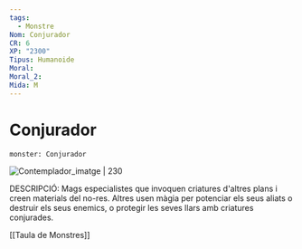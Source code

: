 ```yaml
---
tags:
  - Monstre
Nom: Conjurador
CR: 6
XP: "2300"
Tipus: Humanoide
Moral: 
Moral_2: 
Mida: M
---
```

# Conjurador

```statblock
monster: Conjurador
```

![Contemplador_imatge | 230](https://static.wikia.nocookie.net/blackbandos-homebrew/images/9/9a/Summoner_concept1.jpg/revision/latest?cb=20170620232749)

DESCRIPCIÓ: 
Mags especialistes que invoquen criatures d'altres plans i creen materials del no-res. Altres usen màgia per potenciar els seus aliats o destruir els seus enemics, o protegir les seves llars amb criatures conjurades.

[[Taula de Monstres]]

